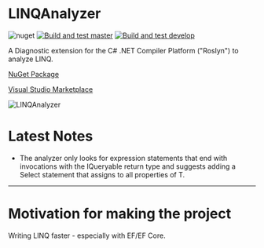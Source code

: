 # LINQAnalyzer
![nuget](https://img.shields.io/nuget/v/LINQAnalyzer)
[![Build and test master](https://github.com/niko-la-petrovic/LINQAnalyzer/actions/workflows/msbuild.yml/badge.svg?branch=master)](https://github.com/niko-la-petrovic/LINQAnalyzer/actions/workflows/msbuild.yml)
[![Build and test develop](https://github.com/niko-la-petrovic/LINQAnalyzer/actions/workflows/dotnet.yml/badge.svg?branch=develop)](https://github.com/niko-la-petrovic/LINQAnalyzer/actions/workflows/dotnet.yml)

A Diagnostic extension for the C# .NET Compiler Platform ("Roslyn") to analyze LINQ.

[NuGet Package](https://www.nuget.org/packages/LINQAnalyzer/)

[Visual Studio Marketplace](https://marketplace.visualstudio.com/items?itemName=niko-la-petrovic.LINQAnalyzer)

![LINQAnalyzer](https://user-images.githubusercontent.com/23142144/136340942-29ba9b56-c6a1-4090-9f7b-52dd76e0ddb3.gif)

# Latest Notes
- The analyzer only looks for expression statements that end with invocations with the IQueryable<T> return type and suggests adding a Select statement that assigns to all properties of T.

---

# Motivation for making the project

Writing LINQ faster - especially with EF/EF Core.

